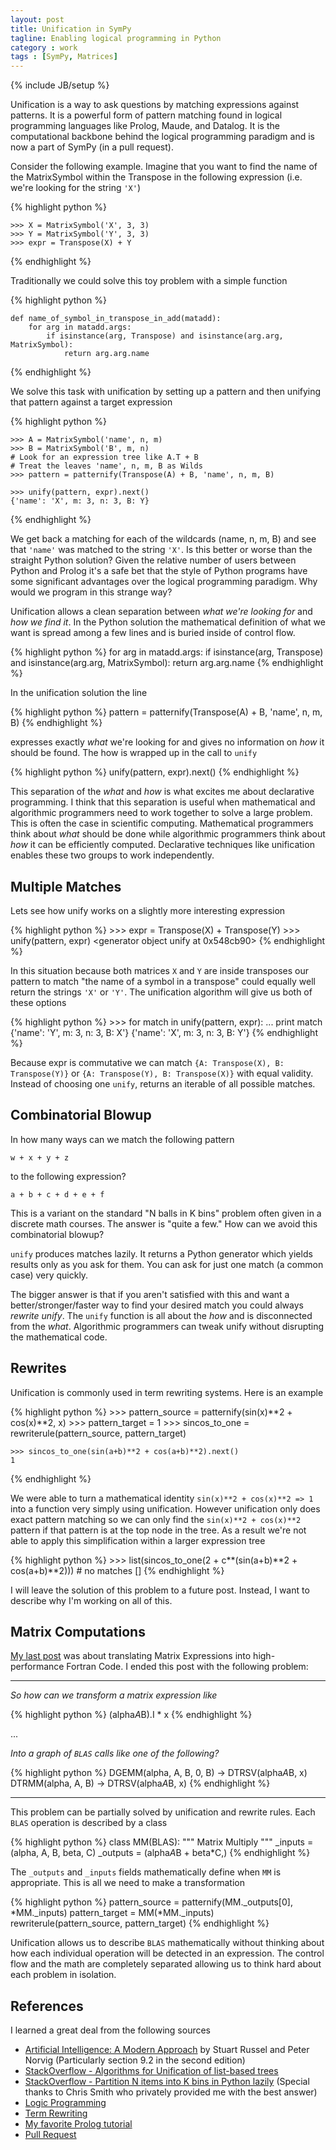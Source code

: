 ```yaml
---
layout: post
title: Unification in SymPy
tagline: Enabling logical programming in Python
category : work 
tags : [SymPy, Matrices]
---
```

{% include JB/setup %}

Unification is a way to ask questions by matching expressions against patterns. It is a powerful form of pattern matching found in logical programming languages like Prolog, Maude, and Datalog. It is the computational backbone behind the logical programming paradigm and is now a part of SymPy (in a pull request).

Consider the following example. Imagine that you want to find the name of the MatrixSymbol within the Transpose in the following expression (i.e. we're looking for the string `'X'`)

{% highlight python %}


    >>> X = MatrixSymbol('X', 3, 3)
    >>> Y = MatrixSymbol('Y', 3, 3)
    >>> expr = Transpose(X) + Y

{% endhighlight %}

Traditionally we could solve this toy problem with a simple function

{% highlight python %}

    def name_of_symbol_in_transpose_in_add(matadd):
        for arg in matadd.args:
            if isinstance(arg, Transpose) and isinstance(arg.arg, MatrixSymbol):
                return arg.arg.name

{% endhighlight %}

We solve this task with unification by setting up a pattern and then unifying that pattern against a target expression

{% highlight python %}

    >>> A = MatrixSymbol('name', n, m)
    >>> B = MatrixSymbol('B', m, n)
    # Look for an expression tree like A.T + B
    # Treat the leaves 'name', n, m, B as Wilds
    >>> pattern = patternify(Transpose(A) + B, 'name', n, m, B)

    >>> unify(pattern, expr).next()
    {'name': 'X', m: 3, n: 3, B: Y}

{% endhighlight %}

We get back a matching for each of the wildcards (name, n, m, B) and see that `'name'` was matched to the string `'X'`. Is this better or worse than the straight Python solution? Given the relative number of users between Python and Prolog it's a safe bet that the style of Python programs have some significant advantages over the logical programming paradigm. Why would we program in this strange way?

Unification allows a clean separation between *what we're looking for* and *how we find it*. In the Python solution the mathematical definition of what we want is spread among a few lines and is buried inside of control flow. 

{% highlight python %}
    for arg in matadd.args:
        if isinstance(arg, Transpose) and isinstance(arg.arg, MatrixSymbol):
            return arg.arg.name
{% endhighlight %}

In the unification solution the line 

{% highlight python %}
    pattern = patternify(Transpose(A) + B, 'name', n, m, B)
{% endhighlight %}

expresses exactly *what* we're looking for and gives no information on *how* it should be found. The how is wrapped up in the call to `unify`

{% highlight python %}
    unify(pattern, expr).next()
{% endhighlight %}

This separation of the *what* and *how* is what excites me about declarative programming. I think that this separation is useful when mathematical and algorithmic programmers need to work together to solve a large problem. This is often the case in scientific computing. Mathematical programmers think about *what* should be done while algorithmic programmers think about *how* it can be efficiently computed. Declarative techniques like unification enables these two groups to work independently.

Multiple Matches
----------------

Lets see how unify works on a slightly more interesting expression

{% highlight python %}
    >>> expr = Transpose(X) + Transpose(Y)
    >>> unify(pattern, expr)
    <generator object unify at 0x548cb90>
{% endhighlight %}

In this situation because both matrices `X` and `Y` are inside transposes our pattern to match "the name of a symbol in a transpose" could equally well return the strings `'X'` or `'Y'`. The unification algorithm will give us both of these options

{% highlight python %}
    >>> for match in unify(pattern, expr): 
    ...    print match
    {'name': 'Y', m: 3, n: 3, B: X'}
    {'name': 'X', m: 3, n: 3, B: Y'}
{% endhighlight %}

Because expr is commutative we can match `{A: Transpose(X), B: Transpose(Y)}` or `{A: Transpose(Y), B: Transpose(X)}` with equal validity. Instead of choosing one `unify`, returns an iterable of all possible matches.

Combinatorial Blowup
--------------------

In how many ways can we match the following pattern

    w + x + y + z

to the following expression?

    a + b + c + d + e + f

This is a variant on the standard "N balls in K bins" problem often given in a discrete math courses. The answer is "quite a few." How can we avoid this combinatorial blowup?

`unify` produces matches lazily. It returns a Python generator which yields results only as you ask for them. You can ask for just one match (a common case) very quickly.

The bigger answer is that if you aren't satisfied with this and want a better/stronger/faster way to find your desired match you could always *rewrite unify*. The `unify` function is all about the *how* and is disconnected from the *what*. Algorithmic programmers can tweak unify without disrupting the mathematical code.

Rewrites
--------

Unification is commonly used in term rewriting systems. Here is an example

{% highlight python %}
    >>> pattern_source = patternify(sin(x)**2 + cos(x)**2, x)
    >>> pattern_target = 1
    >>> sincos_to_one = rewriterule(pattern_source, pattern_target)

    >>> sincos_to_one(sin(a+b)**2 + cos(a+b)**2).next()
    1
{% endhighlight %}

We were able to turn a mathematical identity `sin(x)**2 + cos(x)**2 => 1` into a function very simply using unification. However unification only does exact pattern matching so we can only find the `sin(x)**2 + cos(x)**2` pattern if that pattern is at the top node in the tree. As a result we're not able to apply this simplification within a larger expression tree


{% highlight python %}
    >>> list(sincos_to_one(2 + c**(sin(a+b)**2 + cos(a+b)**2))) # no matches
    []
{% endhighlight %}

I will leave the solution of this problem to a future post. Instead, I want to describe why I'm working on all of this. 

Matrix Computations
-------------------

[My last post](http://matthewrocklin.com/blog/work/2012/10/29/Matrix-Computations/) was about translating Matrix Expressions into high-performance Fortran Code. I ended this post with the following problem:


* * * * * * * * * * * * * * * * * * * * * * * * * * * * * * * * * * * * 

*So how can we transform a matrix expression like*
    
{% highlight python %}
    (alpha*A*B).I * x
{% endhighlight %}

...

*Into a graph of `BLAS` calls like one of the following?*

{% highlight python %}
    DGEMM(alpha, A, B, 0, B) -> DTRSV(alpha*A*B, x)
    DTRMM(alpha, A, B)       -> DTRSV(alpha*A*B, x)
{% endhighlight %}

* * * * * * * * * * * * * * * * * * * * * * * * * * * * * * * * * * * * 

This problem can be partially solved by unification and rewrite rules. Each `BLAS` operation is described by a class

{% highlight python %}
class MM(BLAS):
    """ Matrix Multiply """
    _inputs   = (alpha, A, B, beta, C)
    _outputs  = (alpha*A*B + beta*C,)
{% endhighlight %}

The `_outputs` and `_inputs` fields mathematically define when `MM` is appropriate. This is all we need to make a transformation

{% highlight python %}
    pattern_source = patternify(MM._outputs[0], *MM._inputs)
    pattern_target = MM(*MM._inputs)
    rewriterule(pattern_source, pattern_target)
{% endhighlight %}

Unification allows us to describe `BLAS` mathematically without thinking about
how each individual operation will be detected in an expression. The control
flow and the math are completely separated allowing us to think hard about each
problem in isolation.

References
----------

I learned a great deal from the following sources

*   [Artificial Intelligence: A Modern Approach](http://aima.cs.berkeley.edu/) by Stuart Russel and Peter Norvig (Particularly section 9.2 in the second edition)
*   [StackOverflow - Algorithms for Unification of list-based trees](http://stackoverflow.com/questions/13092092/algorithms-for-unification-of-list-based-trees)
*   [StackOverflow - Partition N items into K bins in Python lazily](http://stackoverflow.com/questions/13131491/partition-n-items-into-k-bins-in-python-lazily) 
    (Special thanks to Chris Smith who privately provided me with the best answer)
*   [Logic Programming](http://en.wikipedia.org/wiki/Logic_programming)
*   [Term Rewriting](http://en.wikipedia.org/wiki/Term_rewriting)
*   [My favorite Prolog tutorial](http://www.learnprolognow.org/)
*   [Pull Request](https://github.com/sympy/sympy/pull/1633)

